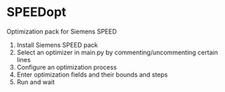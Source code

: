 # SPEEDopt
Optimization pack for Siemens SPEED 

1. Install Siemens SPEED pack
2. Select an optimizer in main.py by commenting/uncommenting certain lines
3. Configure an optimization process
4. Enter optimization fields and their bounds and steps
5. Run and wait

